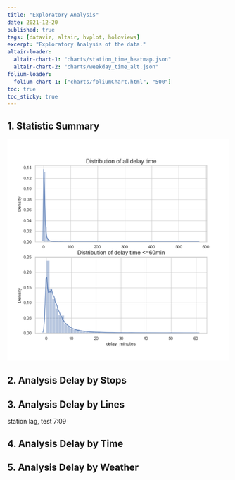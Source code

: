 ```yaml
---
title: "Exploratory Analysis"
date: 2021-12-20
published: true
tags: [dataviz, altair, hvplot, holoviews]
excerpt: "Exploratory Analysis of the data."
altair-loader:
  altair-chart-1: "charts/station_time_heatmap.json"
  altair-chart-2: "charts/weekday_time_alt.json"
folium-loader:
  folium-chart-1: ["charts/foliumChart.html", "500"]
toc: true
toc_sticky: true
---
```



## 1. Statistic Summary 
![delay_distribution](https://raw.githubusercontent.com/penelope0318/Amtrak_Train_Delay/master/assets/images/delay_distribution.png)

## 2. Analysis Delay by Stops 

<div id="folium-chart-1"></div>


## 3. Analysis Delay by Lines

station lag, test 7:09

## 4. Analysis Delay by Time 

<div id="altair-chart-1"></div>

## 5. Analysis Delay by Weather


